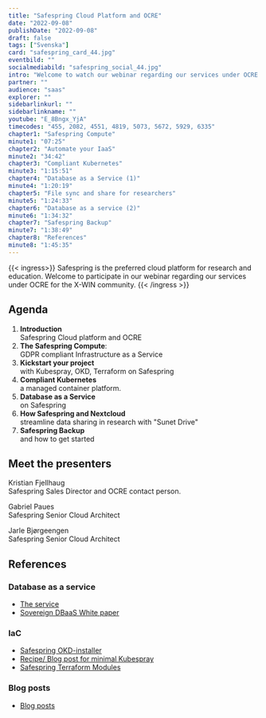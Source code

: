 ```yaml
---
title: "Safespring Cloud Platform and OCRE"
date: "2022-09-08"
publishDate: "2022-09-08"
draft: false
tags: ["Svenska"]
card: "safespring_card_44.jpg"
eventbild: ""
socialmediabild: "safespring_social_44.jpg"
intro: "Welcome to watch our webinar regarding our services under OCRE for the X-WIN community."
partner: ""
audience: "saas"
explorer: ""
sidebarlinkurl: ""
sidebarlinkname: ""
youtube: "E_8Bngx_YjA"
timecodes: "455, 2082, 4551, 4819, 5073, 5672, 5929, 6335"
chapter1: "Safespring Compute"
minute1: "07:25"
chapter2: "Automate your IaaS"
minute2: "34:42"
chapter3: "Compliant Kubernetes"
minute3: "1:15:51"
chapter4: "Database as a Service (1)"
minute4: "1:20:19"
chapter5: "File sync and share for researchers"
minute5: "1:24:33"
chapter6: "Database as a service (2)"
minute6: "1:34:32"
chapter7: "Safespring Backup"
minute7: "1:38:49"
chapter8: "References"
minute8: "1:45:35"
---
```


{{< ingress>}}
Safespring is the preferred cloud platform for research and education. Welcome to participate in our webinar regarding our services under OCRE for the X-WIN community.
{{< /ingress >}}

## Agenda

1. **Introduction**  
Safespring Cloud platform and OCRE
2. **The Safespring Compute**:  
GDPR compliant Infrastructure as a Service
3. **Kickstart your project**  
with Kubespray, OKD, Terraform on Safespring
1. **Compliant Kubernetes**  
a managed container platform.
4. **Database as a Service**  
on Safespring
5. **How Safespring and Nextcloud**  
streamline data sharing in research with "Sunet Drive"
6. **Safespring Backup**  
and how to get started

## Meet the presenters

Kristian Fjellhaug  
Safespring Sales Director and OCRE contact person.

Gabriel Paues  
Safespring Senior Cloud Architect

Jarle Bjørgeengen  
Safespring Senior Cloud Architect

## References
### Database as a service
- [The service](https://severalnines.com/ccx/)
- [Sovereign DBaaS White paper](https://severalnines.com/sovereign-dbaas/)

### IaC

- [Safespring OKD-installer](https://github.com/safespring-community/utilities/tree/main/okd)
- [Recipe/ Blog post for minimal Kubespray](https://www.safespring.com/blogg/2022-08-kubespray-minimal/)
- [Safespring Terraform Modules](https://github.com/safespring-community/terraform-modules)

### Blog posts
- [Blog posts](https://www.safespring.com/blogg/)
